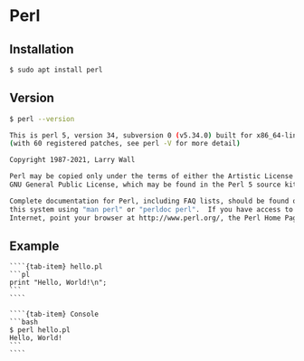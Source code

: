 # Perl

## Installation

```bash
$ sudo apt install perl
```

## Version

```bash
$ perl --version

This is perl 5, version 34, subversion 0 (v5.34.0) built for x86_64-linux-gnu-thread-multi
(with 60 registered patches, see perl -V for more detail)

Copyright 1987-2021, Larry Wall

Perl may be copied only under the terms of either the Artistic License or the
GNU General Public License, which may be found in the Perl 5 source kit.

Complete documentation for Perl, including FAQ lists, should be found on
this system using "man perl" or "perldoc perl".  If you have access to the
Internet, point your browser at http://www.perl.org/, the Perl Home Page.

```

## Example

`````{tab-set}
````{tab-item} hello.pl
```pl
print "Hello, World!\n";
```
````

````{tab-item} Console
```bash
$ perl hello.pl
Hello, World!
```
````
`````
